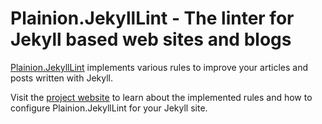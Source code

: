 # Plainion.JekyllLint - The linter for Jekyll based web sites and blogs

[Plainion.JekyllLint](http://plainionist.github.io/Plainion.JekyllLint/) implements various rules to improve your 
articles and posts written with Jekyll.

Visit the [project website](http://plainionist.github.io/Plainion.JekyllLint/) to learn about the implemented rules and
how to configure Plainion.JekyllLint for your Jekyll site.
